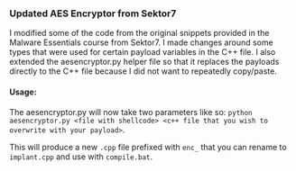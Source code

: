 ### Updated AES Encryptor from Sektor7

I modified some of the code from the original snippets provided in the Malware Essentials course from Sektor7. I made changes around some types that were used for certain payload variables in the C++ file. I also extended the aesencryptor.py helper file so that it replaces the payloads directly to the C++ file because I did not want to repeatedly copy/paste. 
#### Usage:

The aesencryptor.py will now take two parameters like so: `python aesencryptor.py <file with shellcode> <c++ file that you wish to overwrite with your payload>`. 

This will produce a new `.cpp` file prefixed with `enc_` that you can rename to `implant.cpp` and use with `compile.bat`. 
